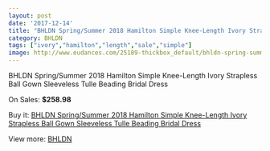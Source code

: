 ```yaml
---
layout: post
date: '2017-12-14'
title: "BHLDN Spring/Summer 2018 Hamilton Simple Knee-Length Ivory Strapless Ball Gown Sleeveless Tulle Beading Bridal Dress"
category: BHLDN
tags: ["ivory","hamilton","length","sale","simple"]
image: http://www.eudances.com/25189-thickbox_default/bhldn-spring-summer-2018-hamilton-simple-knee-length-ivory-strapless-ball-gown-sleeveless-tulle-beading-bridal-dress.jpg
---
```

BHLDN Spring/Summer 2018 Hamilton Simple Knee-Length Ivory Strapless Ball Gown Sleeveless Tulle Beading Bridal Dress

On Sales: **$258.98**
<a href="https://www.eudances.com/en/bhldn/8341-bhldn-spring-summer-2018-hamilton-simple-knee-length-ivory-strapless-ball-gown-sleeveless-tulle-beading-bridal-dress.html"><amp-img layout="responsive" width="600" height="600" src="//www.eudances.com/25189-thickbox_default/bhldn-spring-summer-2018-hamilton-simple-knee-length-ivory-strapless-ball-gown-sleeveless-tulle-beading-bridal-dress.jpg" alt="BHLDN Spring/Summer 2018 Hamilton Simple Knee-Length Ivory Strapless Ball Gown Sleeveless Tulle Beading Bridal Dress 0" /></a>
<a href="https://www.eudances.com/en/bhldn/8341-bhldn-spring-summer-2018-hamilton-simple-knee-length-ivory-strapless-ball-gown-sleeveless-tulle-beading-bridal-dress.html"><amp-img layout="responsive" width="600" height="600" src="//www.eudances.com/25193-thickbox_default/bhldn-spring-summer-2018-hamilton-simple-knee-length-ivory-strapless-ball-gown-sleeveless-tulle-beading-bridal-dress.jpg" alt="BHLDN Spring/Summer 2018 Hamilton Simple Knee-Length Ivory Strapless Ball Gown Sleeveless Tulle Beading Bridal Dress 1" /></a>
<a href="https://www.eudances.com/en/bhldn/8341-bhldn-spring-summer-2018-hamilton-simple-knee-length-ivory-strapless-ball-gown-sleeveless-tulle-beading-bridal-dress.html"><amp-img layout="responsive" width="600" height="600" src="//www.eudances.com/25192-thickbox_default/bhldn-spring-summer-2018-hamilton-simple-knee-length-ivory-strapless-ball-gown-sleeveless-tulle-beading-bridal-dress.jpg" alt="BHLDN Spring/Summer 2018 Hamilton Simple Knee-Length Ivory Strapless Ball Gown Sleeveless Tulle Beading Bridal Dress 2" /></a>
<a href="https://www.eudances.com/en/bhldn/8341-bhldn-spring-summer-2018-hamilton-simple-knee-length-ivory-strapless-ball-gown-sleeveless-tulle-beading-bridal-dress.html"><amp-img layout="responsive" width="600" height="600" src="//www.eudances.com/25191-thickbox_default/bhldn-spring-summer-2018-hamilton-simple-knee-length-ivory-strapless-ball-gown-sleeveless-tulle-beading-bridal-dress.jpg" alt="BHLDN Spring/Summer 2018 Hamilton Simple Knee-Length Ivory Strapless Ball Gown Sleeveless Tulle Beading Bridal Dress 3" /></a>
<a href="https://www.eudances.com/en/bhldn/8341-bhldn-spring-summer-2018-hamilton-simple-knee-length-ivory-strapless-ball-gown-sleeveless-tulle-beading-bridal-dress.html"><amp-img layout="responsive" width="600" height="600" src="//www.eudances.com/25190-thickbox_default/bhldn-spring-summer-2018-hamilton-simple-knee-length-ivory-strapless-ball-gown-sleeveless-tulle-beading-bridal-dress.jpg" alt="BHLDN Spring/Summer 2018 Hamilton Simple Knee-Length Ivory Strapless Ball Gown Sleeveless Tulle Beading Bridal Dress 4" /></a>

Buy it: [BHLDN Spring/Summer 2018 Hamilton Simple Knee-Length Ivory Strapless Ball Gown Sleeveless Tulle Beading Bridal Dress](https://www.eudances.com/en/bhldn/8341-bhldn-spring-summer-2018-hamilton-simple-knee-length-ivory-strapless-ball-gown-sleeveless-tulle-beading-bridal-dress.html "BHLDN Spring/Summer 2018 Hamilton Simple Knee-Length Ivory Strapless Ball Gown Sleeveless Tulle Beading Bridal Dress")

View more: [BHLDN](https://www.eudances.com/en/124-bhldn "BHLDN")